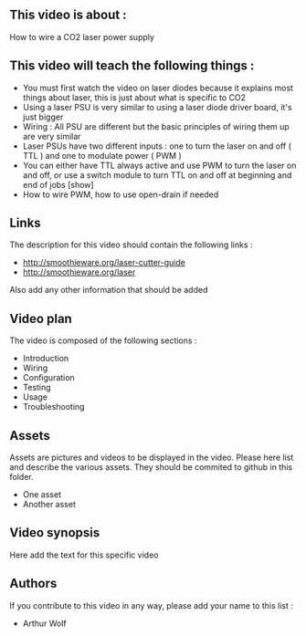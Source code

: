 ## This video is about : 

How to wire a CO2 laser power supply

## This video will teach the following things : 

* You must first watch the video on laser diodes because it explains most things about laser, this is just about what is specific to CO2
* Using a laser PSU is very similar to using a laser diode driver board, it's just bigger
* Wiring : All PSU are different but the basic principles of wiring them up are very similar
* Laser PSUs have two different inputs : one to turn the laser on and off ( TTL ) and one to modulate power ( PWM )
* You can either have TTL always active and use PWM to turn the laser on and off, or use a switch module to turn TTL on and off at beginning and end of jobs [show]
* How to wire PWM, how to use open-drain if needed 

## Links 

The description for this video should contain the following links : 

* http://smoothieware.org/laser-cutter-guide 
* http://smoothieware.org/laser

Also add any other information that should be added

## Video plan

The video is composed of the following sections : 

* Introduction
* Wiring
* Configuration
* Testing
* Usage
* Troubleshooting

## Assets

Assets are pictures and videos to be displayed in the video.
Please here list and describe the various assets. They should be commited to github in this folder.

* One asset
* Another asset

## Video synopsis

Here add the text for this specific video

## Authors

If you contribute to this video in any way, please add your name to this list : 

* Arthur Wolf

